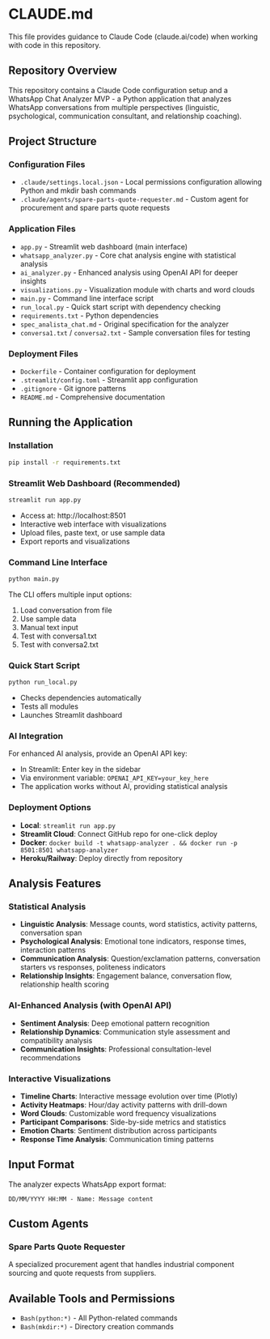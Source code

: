 # CLAUDE.md

This file provides guidance to Claude Code (claude.ai/code) when working with code in this repository.

## Repository Overview

This repository contains a Claude Code configuration setup and a WhatsApp Chat Analyzer MVP - a Python application that analyzes WhatsApp conversations from multiple perspectives (linguistic, psychological, communication consultant, and relationship coaching).

## Project Structure

### Configuration Files
- `.claude/settings.local.json` - Local permissions configuration allowing Python and mkdir bash commands
- `.claude/agents/spare-parts-quote-requester.md` - Custom agent for procurement and spare parts quote requests

### Application Files
- `app.py` - Streamlit web dashboard (main interface)
- `whatsapp_analyzer.py` - Core chat analysis engine with statistical analysis
- `ai_analyzer.py` - Enhanced analysis using OpenAI API for deeper insights
- `visualizations.py` - Visualization module with charts and word clouds
- `main.py` - Command line interface script
- `run_local.py` - Quick start script with dependency checking
- `requirements.txt` - Python dependencies
- `spec_analista_chat.md` - Original specification for the analyzer
- `conversa1.txt` / `conversa2.txt` - Sample conversation files for testing

### Deployment Files
- `Dockerfile` - Container configuration for deployment
- `.streamlit/config.toml` - Streamlit app configuration
- `.gitignore` - Git ignore patterns
- `README.md` - Comprehensive documentation

## Running the Application

### Installation
```bash
pip install -r requirements.txt
```

### Streamlit Web Dashboard (Recommended)
```bash
streamlit run app.py
```
- Access at: http://localhost:8501
- Interactive web interface with visualizations
- Upload files, paste text, or use sample data
- Export reports and visualizations

### Command Line Interface
```bash
python main.py
```

The CLI offers multiple input options:
1. Load conversation from file
2. Use sample data
3. Manual text input
4. Test with conversa1.txt
5. Test with conversa2.txt

### Quick Start Script
```bash
python run_local.py
```
- Checks dependencies automatically
- Tests all modules
- Launches Streamlit dashboard

### AI Integration
For enhanced AI analysis, provide an OpenAI API key:
- In Streamlit: Enter key in the sidebar
- Via environment variable: `OPENAI_API_KEY=your_key_here`
- The application works without AI, providing statistical analysis

### Deployment Options
- **Local**: `streamlit run app.py`
- **Streamlit Cloud**: Connect GitHub repo for one-click deploy
- **Docker**: `docker build -t whatsapp-analyzer . && docker run -p 8501:8501 whatsapp-analyzer`
- **Heroku/Railway**: Deploy directly from repository

## Analysis Features

### Statistical Analysis
- **Linguistic Analysis**: Message counts, word statistics, activity patterns, conversation span
- **Psychological Analysis**: Emotional tone indicators, response times, interaction patterns
- **Communication Analysis**: Question/exclamation patterns, conversation starters vs responses, politeness indicators
- **Relationship Insights**: Engagement balance, conversation flow, relationship health scoring

### AI-Enhanced Analysis (with OpenAI API)
- **Sentiment Analysis**: Deep emotional pattern recognition
- **Relationship Dynamics**: Communication style assessment and compatibility analysis
- **Communication Insights**: Professional consultation-level recommendations

### Interactive Visualizations
- **Timeline Charts**: Interactive message evolution over time (Plotly)
- **Activity Heatmaps**: Hour/day activity patterns with drill-down
- **Word Clouds**: Customizable word frequency visualizations
- **Participant Comparisons**: Side-by-side metrics and statistics
- **Emotion Charts**: Sentiment distribution across participants
- **Response Time Analysis**: Communication timing patterns

## Input Format

The analyzer expects WhatsApp export format:
```
DD/MM/YYYY HH:MM - Name: Message content
```

## Custom Agents

### Spare Parts Quote Requester
A specialized procurement agent that handles industrial component sourcing and quote requests from suppliers.

## Available Tools and Permissions

- `Bash(python:*)` - All Python-related commands
- `Bash(mkdir:*)` - Directory creation commands